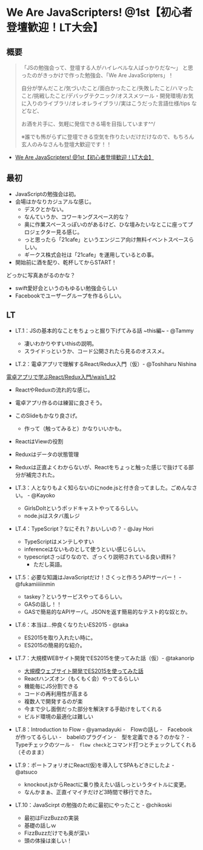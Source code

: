 # We Are JavaScripters! @1st【初心者登壇歓迎！LT大会】
## 概要
>「JSの勉強会って、登壇する人がハイレベルな人ばっかりだな〜」
>と思ったのがきっかけで作った勉強会、「We Are JavaScripters」！
>
>自分が学んだこと/気づいたこと/面白かったこと/失敗したこと/ハマったこと/挑戦したこと/デバッグテクニック/オススメツール・開発環境/お気に入りのライブラリ/オレオレライブラリ/実はこうだった言語仕様/tips などなど、
>
>お酒を片手に、気軽に発信できる場を目指しています^^/
>
>※誰でも怖がらずに登壇できる空気を作りたいだけだけなので、もちろん玄人のみなさんも登壇大歓迎です！！

- [We Are JavaScripters! @1st【初心者登壇歓迎！LT大会】](https://wajs.connpass.com/event/44567/)

## 最初
- JavaScriptの勉強会は初。
- 会場はかなりカジュアルな感じ。
  - デスクとかない。
  - なんていうか、コワーキングスペース的な？
  - 奥に作業スペースっぽいのがあるけど、ひな壇みたいなとこに座ってプロジェクター見る感じ。
  - っと思ったら「21cafe」というエンジニア向け無料イベントスペースらしい。
  - ギークス株式会社は「21cafe」を運用しているとの事。
- 開始前に酒を配り、乾杯してからSTART！

どっかに写真あがるのかな？

- swift愛好会というのもゆるい勉強会らしい
- Facebookでユーザーグループを作るらしい。

## LT
- LT.1：JSの基本的なことをちょっと掘り下げてみる話 ~this編~ - @Tammy
  - 凄いわかりやすいthisの説明。
  - スライドっというか、コード公開されたら見るのオススメ。

- LT.2：電卓アプリで理解するReact/Redux入門（仮）- @Toshiharu Nishina

[電卓アプリで学ぶReact/Redux入門/wajs1_lt2](https://speakerdeck.com/nishina555/wajs1-lt2)

  - ReactやReduxの流れ的な感じ。
  - 電卓アプリ作るのは練習に良さそう。
  - このSlideもかなり良さげ。
    - 作って（触ってみると）かなりいいかも。
  - ReactはViewの役割
  - Reduxはデータの状態管理
  - Reduxは正直よくわからないが、Reactをちょっと触った感じで抜けてる部分が補完された。

- LT.3：人となりもよく知らないのにnode.jsと付き合ってました。ごめんなさい。 - @Kayoko
  - GirlsDoItというポッドキャストやってるらしい。
  - node.jsはスタバ風レジ
- LT.4：TypeScript？なにそれ？おいしいの？ - @Jay Hori
  - TypeScriptはメンテしやすい
  - inferenceはないものとして使うといい感じらしい。
  - typescriptさっぱりなので、ざっくり説明されている良い資料？
    - ただし英語。
- LT.5：必要な知識はJavaScriptだけ！さくっと作ろうAPIサーバー！ - @fukamiiiiinmin
  - taskey？というサービスやってるらしい。
  - GASの話し！！
  - GASで簡易的なAPIサーバ。JSONを返す簡易的なテスト的な奴とか。

- LT.6：本当は…仲良くなりたいES2015 - @taka
  - ES2015を取り入れたい時に。
  - ES2015の簡易的な紹介。

- LT.7：大規模WEBサイト開発でES2015を使ってみた話（仮）- @takanorip
  - [大規模ウェブサイト開発でES2015を使ってみた話](https://speakerdeck.com/takanorip/da-gui-mo-uebusaitokai-fa-dees2015woshi-tutemitahua)
  - Reactハンズオン（もくもく会）やってるらしい
  - 機能毎にJS分割できる
  - コードの再利用性が高まる
  - 複数人で開発するのが楽
  - 今まで少し面倒だった部分を解決する手助けをしてくれる
  - ビルド環境の最適化は難しい

- LT.8：Introduction to Flow - @yamadayuki
  -　Flowの話し
  -　Facebookが作ってるらしい
  -　babelのプラグイン
  -　型を定義できる？のかな？
  -　Typeチェックのツール
  -　```flow check```とコマンド打つとチェックしてくれる（そのまま）

- LT.9：ポートフォリオにReact(仮)を導入してSPAもどきにしたよ - @atsuco
  - knockout.jsからReactに乗り換えたい話しっというタイトルに変更。
  - なんかまぁ、正直イマイチだけど3時間で移行できた。

- LT.10：JavaScirpt の勉強のために最初にやったこと - @chikoski
  - 最初はFizzBuzzの実装
  - 基礎の話しｗ
  - FizzBuzzだけでも奥が深い
  - 頭の体操は楽しい！
